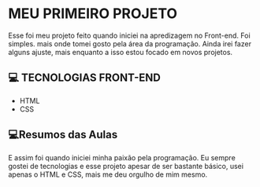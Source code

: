 
# MEU PRIMEIRO PROJETO

Esse foi meu projeto feito quando iniciei na apredizagem no Front-end. Foi simples. mais onde tomei gosto pela área da programação. Ainda irei fazer alguns ajuste, mais enquanto a isso estou focado em novos projetos.

## 💻 TECNOLOGIAS FRONT-END
- HTML
- CSS

## 💻Resumos das Aulas

E assim foi quando iniciei minha paixão pela programação.
Eu sempre gostei de tecnologias e esse projeto apesar de ser bastante básico, usei apenas o HTML e CSS, mais me deu orgulho de mim mesmo.


